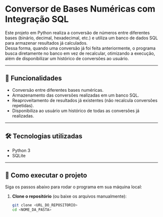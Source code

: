 # Conversor de Bases Numéricas com Integração SQL

Este projeto em Python realiza a conversão de números entre diferentes bases (binário, decimal, hexadecimal, etc.) e utiliza um banco de dados SQL para armazenar resultados já calculados.  
Dessa forma, quando uma conversão já foi feita anteriormente, o programa busca diretamente no banco em vez de recalcular, otimizando a execução, além de disponibilizar um histórico de conversões ao usuário.

---

## 🧠 Funcionalidades

- Conversão entre diferentes bases numéricas.
- Armazenamento das conversões realizadas em um banco SQL.
- Reaproveitamento de resultados já existentes (não recalcula conversões repetidas).
- Disponibiliza ao usuário um histórico de todas as conversões já realizadas.

---

## 🛠 Tecnologias utilizadas

- Python 3
- SQLite

---

## 🚀 Como executar o projeto

Siga os passos abaixo para rodar o programa em sua máquina local:

1. **Clone o repositório** (ou baixe os arquivos manualmente):
   ```bash
   git clone <URL_DO_REPOSITORIO>
   cd <NOME_DA_PASTA>

